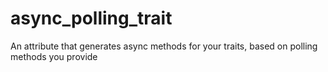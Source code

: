 # async_polling_trait
An attribute that generates async methods for your traits, based on polling methods you provide
